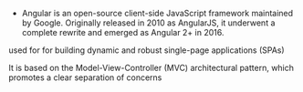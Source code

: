 

- Angular is an open-source client-side JavaScript framework maintained by Google. Originally released in 2010 as AngularJS, it underwent a complete rewrite and emerged as Angular 2+ in 2016.

used for  for building dynamic and robust single-page applications (SPAs)

It is based on the Model-View-Controller (MVC) architectural pattern, which promotes a clear separation of concerns

